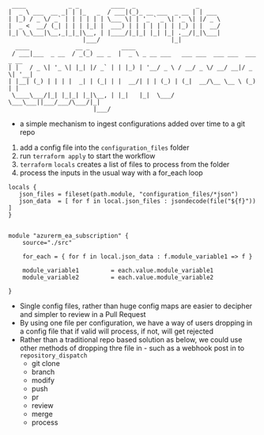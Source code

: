 ```
 ____            _ _         ____  _                 _      
|  _ \ ___  __ _| | |_   _  / ___|(_)_ __ ___  _ __ | | ___ 
| |_) / _ \/ _` | | | | | | \___ \| | '_ ` _ \| '_ \| |/ _ \
|  _ <  __/ (_| | | | |_| |  ___) | | | | | | | |_) | |  __/
|_| \_\___|\__,_|_|_|\__, | |____/|_|_| |_| |_| .__/|_|\___|
                     |___/                    |_|           
  ____             __ _         ____                                         
 / ___|___  _ __  / _(_) __ _  |  _ \ _ __ ___   ___ ___  ___ ___  ___  _ __ 
| |   / _ \| '_ \| |_| |/ _` | | |_) | '__/ _ \ / __/ _ \/ __/ __|/ _ \| '__|
| |__| (_) | | | |  _| | (_| | |  __/| | | (_) | (_|  __/\__ \__ \ (_) | |   
 \____\___/|_| |_|_| |_|\__, | |_|   |_|  \___/ \___\___||___/___/\___/|_|   
                        |___/                                                
 ```

 * a simple mechanism to ingest configurations added over time to a git repo


 1. add a config file into the `configuration_files` folder
 2. run `terraform apply` to start the workflow
 3. `terraform` `locals` creates a list of files to process from the folder
 4. process the inputs in the usual way with a for_each loop


 ```
 locals {
    json_files = fileset(path.module, "configuration_files/*json")   
    json_data  = [ for f in local.json_files : jsondecode(file("${f}")) ]  
}
```

```

module "azurerm_ea_subscription" {
    source="./src"

    for_each = { for f in local.json_data : f.module_variable1 => f }

    module_variable1         = each.value.module_variable1
    module_variable2         = each.value.module_variable2  

}
```

- Single config files, rather than huge config maps are easier to decipher and simpler to review in a Pull Request
- By using one file per configuration, we have a way of users dropping in a config file that if valid will process, if not, will get rejected
- Rather than a traditional repo based solution as below, we could use other methods of dropping thre file in  - such as a webhook post in to `repository_dispatch`
  - git clone
  - branch
  - modify
  - push
  - pr
  - review
  - merge
  - process
